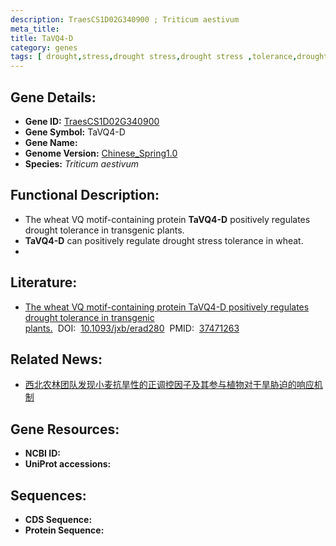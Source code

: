 ```yaml
---
description: TraesCS1D02G340900 ; Triticum aestivum
meta_title:
title: TaVQ4-D
category: genes
tags: [ drought,stress,drought stress,drought stress ,tolerance,drought tolerance,stress tolerance ]
---
```


## Gene Details:
- **Gene ID:**	[TraesCS1D02G340900](https://www.maizegdb.org/gene_center/gene/TraesCS1D02G340900)
- **Gene Symbol:** TaVQ4-D
- **Gene Name:** 
- **Genome Version:** [Chinese_Spring1.0](https://www.maizegdb.org/genome/assembly/Chinese_Spring1.0)
- **Species:** *Triticum aestivum*

## Functional Description:
   - The wheat VQ motif-containing protein **TaVQ4-D** positively regulates drought tolerance in transgenic plants.
   - **TaVQ4-D** can positively regulate drought stress tolerance in wheat.
   - 

## Literature:
   - [The wheat VQ motif-containing protein TaVQ4-D positively regulates drought tolerance in transgenic plants.]( https://academic.oup.com/jxb/article/74/18/5591/7227005?login=true)&nbsp;&nbsp;DOI:&nbsp;&nbsp;[10.1093/jxb/erad280](https://academic.oup.com/jxb/article/74/18/5591/7227005?login=true)&nbsp;&nbsp;PMID:&nbsp;&nbsp;[37471263](https://pubmed.ncbi.nlm.nih.gov/37471263/)

## Related News:
   - [西北农林团队发现小麦抗旱性的正调控因子及其参与植物对干旱胁迫的响应机制](https://mp.weixin.qq.com/s?__biz=MzIyOTY2NDYyNQ==&mid=2247579429&idx=2&sn=a0c69ef9fe6b18c990bb7084c5181294&chksm=e999b3c4e52662bf8c838f1cb8478f2acfb8d1519ea39c86e83b5c81900aa68920fce4aa316c&scene=27#wechat_redirect)

## Gene Resources:
- **NCBI ID:** [](https://www.ncbi.nlm.nih.gov/gene/?term=)
- **UniProt accessions:** [](https://www.uniprot.org/uniprotkb//entry)

## Sequences:
- **CDS Sequence:**
- **Protein Sequence:**
